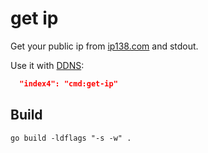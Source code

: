 # get ip

Get your public ip from [ip138.com](https://2022.ip138.com) and stdout.

Use it with [DDNS](https://github.com/NewFuture/DDNS):

```json
  "index4": "cmd:get-ip"
```

## Build
```console
go build -ldflags "-s -w" .
```
